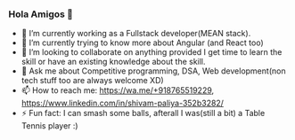 ### Hola Amigos 👋

<!--
**shivampaliya64/shivampaliya64** is a ✨ _special_ ✨ repository because its `README.md` (this file) appears on your GitHub profile.

Here are some ideas to get you started:
-->
- 🔭 I’m currently working as a Fullstack developer(MEAN stack).
- 🌱 I’m currently trying to know more about Angular (and React too)
- 👯 I’m looking to collaborate on anything provided I get time to learn the skill or have an existing knowledge about the skill.
- 💬 Ask me about Competitive programming, DSA, Web development(non tech stuff too are always welcome XD)
- 📫 How to reach me: https://wa.me/+918765519229, https://www.linkedin.com/in/shivam-paliya-352b3282/
- ⚡ Fun fact: I can smash some balls, afterall I was(still a bit) a Table Tennis player :)

